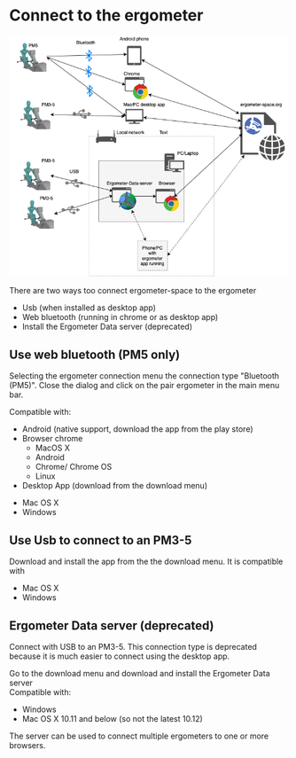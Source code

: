 # Connect to the ergometer

![setup](ErgometerSetup.png)

There are two ways too connect ergometer-space to the ergometer
* Usb (when installed as desktop app)
* Web bluetooth (running in chrome or as desktop app)
* Install the Ergometer Data server (deprecated)


## Use web bluetooth (PM5 only)
Selecting the ergometer connection menu the connection type "Bluetooth (PM5)".
Close the dialog and click on the pair ergometer in the main menu bar.

Compatible with:
* Android (native support, download the app from the play store)
* Browser chrome 
  - MacOS X
  - Android
  - Chrome/ Chrome OS
  - Linux
* Desktop App (download from the download menu)
 - Mac OS X
 - Windows

## Use Usb to connect to an PM3-5
Download and install the app from the the download menu. It is compatible with
 - Mac OS X
 - Windows

## Ergometer Data server (deprecated)
Connect with USB to an PM3-5. This connection type is deprecated because it is much easier to 
connect using the desktop app.

Go to the download menu and download and install the Ergometer Data server  
Compatible with:
* Windows
* Mac OS X 10.11 and below (so not the latest 10.12)

The server can be used to connect multiple ergometers to one or more browsers.
